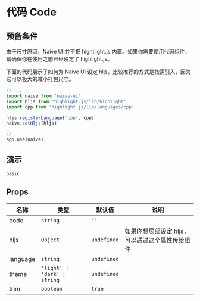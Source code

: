 # 代码 Code

## 预备条件

<n-alert title="注意" type="warning" style="margin-bottom: 16px;">
  由于尺寸原因，Naive UI 并不把 hightlight.js 内置。如果你需要使用代码组件，请确保你在使用之前已经设定了 highlight.js。
</n-alert>

下面的代码展示了如何为 Naive UI 设定 hljs。比较推荐的方式是按需引入，因为它可以极大的减小打包尺寸。

```js
// ...
import naive from 'naive-ui'
import hljs from 'highlight.js/lib/highlight'
import cpp from 'highlight.js/lib/languages/cpp'

hljs.registerLanguage('cpp', cpp)
naive.setHljs(hljs)

// ...
app.use(naive)
```

## 演示

```demo
basic
```

## Props
|名称|类型|默认值|说明|
|-|-|-|-|
|code|`string`|`''`||
|hljs|`Object`|`undefined`|如果你想局部设定 hljs，可以通过这个属性传给组件|
|language|`string`|`undefined`||
|theme|`'light' \| 'dark' \| string`|`undefined`||
|trim|`boolean`|`true`||
